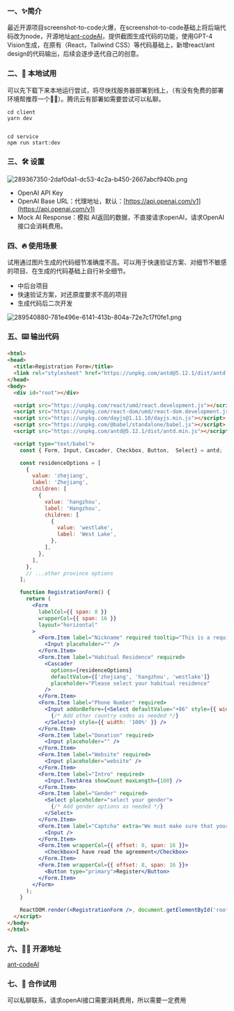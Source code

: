 ### 一、✨简介
最近开源项目screenshot-to-code火爆，在screenshot-to-code基础上将后端代码改为node，开源地址[ant-codeAI](https://github.com/sparrow-js/ant-codeAI)，提供截图生成代码的功能，使用GPT-4 Vision生成，在原有（React，Tailwind CSS）等代码基础上，新增react/ant design的代码输出，后续会逐步迭代自己的创意。
### 二、🚀 本地试用
可以先下载下来本地运行尝试，将尽快找服务器部署到线上，（有没有免费的部署环境帮推荐一个🤦‍♂️）。腾讯云有部署如需要尝试可以私聊。
```shell
cd client
yarn dev


cd service
npm run start:dev
```
### 三、🛠 设置
![289367350-2daf0da1-dc53-4c2a-b450-2667abcf940b.png](https://cdn.nlark.com/yuque/0/2023/png/34596612/1702350602213-cb05d7ce-c7c2-4697-b3d3-ed4956991cb2.png#averageHue=%23fefefe&clientId=u9659d4b8-50be-4&from=drop&height=396&id=uf0b7c3b5&originHeight=914&originWidth=1116&originalType=binary&ratio=2&rotation=0&showTitle=false&size=107612&status=done&style=none&taskId=u595b0047-4951-413f-81bf-739df9bdb11&title=&width=484)

- OpenAI API Key
- OpenAI Base URL：代理地址，默认：[https://api.openai.com/v1](https://api.openai.com/v1)
- Mock AI Response：模拟 AI返回的数据，不直接请求openAI，请求OpenAI 接口会消耗费用。
### 四、🔥 使用场景
试用通过图片生成的代码细节准确度不高。可以用于快速验证方案、对细节不敏感的项目、在生成的代码基础上自行补全细节。

- 中后台项目
- 快速验证方案，对还原度要求不高的项目
- 生成代码后二次开发

![289540880-781e496e-6141-413b-804a-72e7c17f0fe1.png](https://cdn.nlark.com/yuque/0/2023/png/34596612/1702350890010-508d61d6-b2bd-4bde-9aec-43762f77cda6.png#averageHue=%23fbfbfb&clientId=u9659d4b8-50be-4&from=drop&id=uffc45433&originHeight=1338&originWidth=2694&originalType=binary&ratio=2&rotation=0&showTitle=false&size=304904&status=done&style=none&taskId=u3bae4fe3-35e8-418e-8657-62aa68977dd&title=)
### 五、⌨️ 输出代码
```html
<html>
<head>
  <title>Registration Form</title>
  <link rel="stylesheet" href="https://unpkg.com/antd@5.12.1/dist/antd.min.css">
</head>
<body>
  <div id="root"></div>

  <script src="https://unpkg.com/react/umd/react.development.js"></script>
  <script src="https://unpkg.com/react-dom/umd/react-dom.development.js"></script>
  <script src="https://unpkg.com/dayjs@1.11.10/dayjs.min.js"></script>
  <script src="https://unpkg.com/@babel/standalone/babel.js"></script>
  <script src="https://unpkg.com/antd@5.12.1/dist/antd.min.js"></script>

  <script type="text/babel">
    const { Form, Input, Cascader, Checkbox, Button,  Select} = antd;

    const residenceOptions = [
      {
        value: 'zhejiang',
        label: 'Zhejiang',
        children: [
          {
            value: 'hangzhou',
            label: 'Hangzhou',
            children: [
              {
                value: 'westlake',
                label: 'West Lake',
              },
            ],
          },
        ],
      },
      // ...other province options
    ];

    function RegistrationForm() {
      return (
        <Form
          labelCol={{ span: 8 }}
          wrapperCol={{ span: 16 }}
          layout="horizontal"
        >
          <Form.Item label="Nickname" required tooltip="This is a required field">
            <Input placeholder="" />
          </Form.Item>
          <Form.Item label="Habitual Residence" required>
            <Cascader
              options={residenceOptions}
              defaultValue={['zhejiang', 'hangzhou', 'westlake']}
              placeholder="Please select your habitual residence"
            />
          </Form.Item>
          <Form.Item label="Phone Number" required>
            <Input addonBefore={<Select defaultValue="+86" style={{ width: 70 }}>
              {/* Add other country codes as needed */}
            </Select>} style={{ width: '100%' }} />
          </Form.Item>
          <Form.Item label="Donation" required>
            <Input placeholder="" />
          </Form.Item>
          <Form.Item label="Website" required>
            <Input placeholder="website" />
          </Form.Item>
          <Form.Item label="Intro" required>
            <Input.TextArea showCount maxLength={100} />
          </Form.Item>
          <Form.Item label="Gender" required>
            <Select placeholder="select your gender">
              {/* Add gender options as needed */}
            </Select>
          </Form.Item>
          <Form.Item label="Captcha" extra="We must make sure that your are a human.">
            <Input />
          </Form.Item>
          <Form.Item wrapperCol={{ offset: 8, span: 16 }}>
            <Checkbox>I have read the agreement</Checkbox>
          </Form.Item>
          <Form.Item wrapperCol={{ offset: 8, span: 16 }}>
            <Button type="primary">Register</Button>
          </Form.Item>
        </Form>
      );
    }

    ReactDOM.render(<RegistrationForm />, document.getElementById('root'));
  </script>
</body>
</html>
```
### 六、🙋‍♂️ 开源地址
[ant-codeAI](https://github.com/sparrow-js/ant-codeAI)
### 七、🤝 合作试用
可以私聊联系，请求openAI接口需要消耗费用，所以需要一定费用
## 
